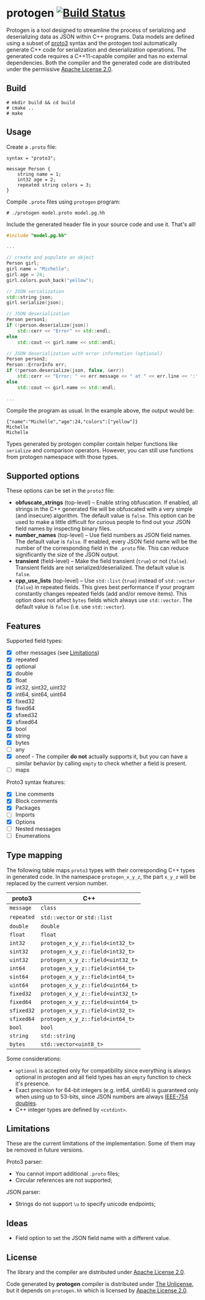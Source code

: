 # protogen [![Build Status](https://img.shields.io/endpoint.svg?url=https%3A%2F%2Factions-badge.atrox.dev%2Fbrunexgeek%2Fprotogen%2Fbadge%3Fref%3Dmaster&label=build&logo=none)](https://actions-badge.atrox.dev/brunexgeek/protogen/goto?ref=master)

Protogen is a tool designed to streamline the process of serializing and deserializing data as JSON within C++ programs. Data models are defined using a subset of [proto3](https://protobuf.dev/programming-guides/proto3/) syntax and the protogen tool automatically generate C++ code for serialization and deserialization operations. The generated code requires a C++11-capable compiler and has no external dependencies. Both the compiler and the generated code are distributed under the permissive [Apache License 2.0](http://www.apache.org/licenses/LICENSE-2.0).

## Build

```
# mkdir build && cd build
# cmake ..
# make
```

## Usage

Create a ``.proto`` file:

```
syntax = "proto3";

message Person {
    string name = 1;
    int32 age = 2;
    repeated string colors = 3;
}
```

Compile ``.proto`` files using ``protogen`` program:

```
# ./protogen model.proto model.pg.hh
```

Include the generated header file in your source code and use it. That's all!

```c++
#include "model.pg.hh"

...

// create and populate an object
Person girl;
girl.name = "Michelle";
girl.age = 24;
girl.colors.push_back("yellow");

// JSON serialization
std::string json;
girl.serialize(json);

// JSON deserialization
Person person1;
if (!person.deserialize(json))
    std::cerr << "Error" << std::endl;
else
    std::cout << girl.name << std::endl;

// JSON deserialization with error information (optional)
Person person2;
Person::ErrorInfo err;
if (!person.deserialize(json, false, &err))
    std::cerr << "Error: " << err.message << " at " << err.line << ':' << err.column << std::endl;
else
    std::cout << girl.name << std::endl;

...
```

Compile the program as usual. In the example above, the output would be:

```
{"name":"Michelle","age":24,"colors":["yellow"]}
Michelle
Michelle
```

Types generated by protogen compiler contain helper functions like ``serialize`` and comparison operators. However, you can still use functions from protogen namespace with those types.

## Supported options

These options can be set in the `proto3` file:

* **obfuscate_strings** (top-level) &ndash; Enable string obfuscation. If enabled, all strings in the C++ generated file will be obfuscated with a very simple (and insecure) algorithm. The default value is `false`. This option can be used to make a little difficult for curious people to find out your JSON field names by inspecting binary files.
* **number_names** (top-level) &ndash; Use field numbers as JSON field names. The default value is `false`. If enabled, every JSON field name will be the number of the corresponding field in the `.proto` file. This can reduce significantly the size of the JSON output.
* **transient** (field-level) &ndash; Make the field transient (`true`) or not (`false`). Transient fields are not serialized/deserialized. The default value is `false`.
* **cpp_use_lists** (top-level) &ndash; Use `std::list` (`true`) instead of `std::vector` (`false`) in repeated fields. This gives best performance if your program constantly changes repeated fields (add and/or remove items). This option does not affect `bytes` fields which always use `std::vector`. The default value is `false` (i.e. use `std::vector`).

## Features

Supported field types:
- [x] other messages (see [Limitations](#Limitations))
- [x] repeated
- [x] optional
- [x] double
- [x] float
- [x] int32, sint32, uint32
- [x] int64, sint64, uint64
- [x] fixed32
- [x] fixed64
- [x] sfixed32
- [x] sfixed64
- [x] bool
- [x] string
- [x] bytes
- [ ] any
- [x] oneof - The compiler **do not** actually supports it, but you can have a similar behavior by calling `empty` to check whether a field is present.
- [ ] maps

Proto3 syntax features:
- [x] Line comments
- [x] Block comments
- [x] Packages
- [ ] Imports
- [x] Options
- [ ] Nested messages
- [ ] Enumerations

## Type mapping

The following table maps `proto3` types with their corresponding C++ types in generated code. In the namespace `protogen_x_y_z`, the part `x_y_z` will be replaced by the current version number.

proto3     | C++
-----------|----
`message`  | `class`
`repeated` | `std::vector` or `std::list`
`double`   | `double`
`float`    | `float`
`int32`    | `protogen_x_y_z::field<int32_t>`
`sint32`   | `protogen_x_y_z::field<int32_t>`
`uint32`   | `protogen_x_y_z::field<uint32_t>`
`int64`    | `protogen_x_y_z::field<int64_t>`
`sint64`   | `protogen_x_y_z::field<int64_t>`
`uint64`   | `protogen_x_y_z::field<uint64_t>`
`fixed32`  | `protogen_x_y_z::field<uint32_t>`
`fixed64`  | `protogen_x_y_z::field<uint64_t>`
`sfixed32` | `protogen_x_y_z::field<int32_t>`
`sfixed64` | `protogen_x_y_z::field<int64_t>`
`bool`     | `bool`
`string`   | `std::string`
`bytes`    | `std::vector<uint8_t>`

Some considerations:
- `optional` is accepted only for compatibility since everything is always optional in protogen and all field types has an `empty` function to check it's presence.
- Exact precision for 64-bit integers (e.g. int64, uint64) is guaranteed only when using up to 53-bits, since JSON numbers are always [IEEE-754 doubles](https://en.wikipedia.org/wiki/Double-precision_floating-point_format#Precision_limitations_on_integer_values).
- C++ integer types are defined by `<cstdint>`.

## Limitations

These are the current limitations of the implementation. Some of them may be removed in future versions.

Proto3 parser:
- You cannot import additional ``.proto`` files;
- Circular references are not supported;

JSON parser:
- Strings do not support ``\u`` to specify unicode endpoints;

## Ideas

- Field option to set the JSON field name with a different value.

## License

The library and the compiler are distributed under [Apache License 2.0](http://www.apache.org/licenses/LICENSE-2.0).

Code generated by **protogen** compiler is distributed under [The Unlicense](http://unlicense.org), but it depends on ``protogen.hh`` which is licensed by [Apache License 2.0](http://www.apache.org/licenses/LICENSE-2.0).